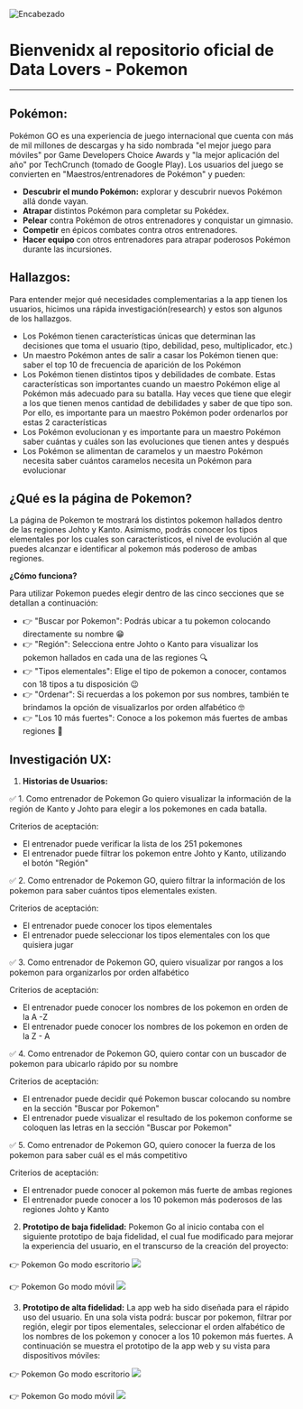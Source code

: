 ![Encabezado](./Imagenes/encabezado.png)

# Bienvenidx al repositorio oficial de Data Lovers - Pokemon
___

## Pokémon:

Pokémon GO es una experiencia de juego internacional que cuenta con más de mil millones de descargas y ha sido nombrada "el mejor juego para móviles" por Game Developers Choice Awards y "la mejor aplicación del año" por TechCrunch (tomado de Google Play). Los usuarios del juego se convierten en "Maestros/entrenadores de Pokémon" y pueden:

- **Descubrir el mundo Pokémon:** explorar y descubrir nuevos Pokémon allá donde vayan.
- **Atrapar** distintos Pokémon para completar su Pokédex.
- **Pelear** contra Pokémon de otros entrenadores y conquistar un gimnasio.
- **Competir** en épicos combates contra otros entrenadores.
- **Hacer equipo** con otros entrenadores para atrapar poderosos Pokémon durante las incursiones.

## Hallazgos:

Para entender mejor qué necesidades complementarias a la app tienen los usuarios, hicimos una rápida investigación(research) y estos son algunos de los hallazgos.

- Los Pokémon tienen características únicas que determinan las decisiones que toma el usuario (tipo, debilidad, peso, multiplicador, etc.)
- Un maestro Pokémon antes de salir a casar los Pokémon tienen que: saber el top 10 de frecuencia de aparición de los Pokémon
- Los Pokémon tienen distintos tipos y debilidades de combate. Estas características son importantes cuando un maestro Pokémon elige al Pokémon más adecuado para su batalla. Hay veces que tiene que elegir a los que tienen menos cantidad de debilidades y saber de que tipo son. Por ello, es importante para un maestro Pokémon poder ordenarlos por estas 2 características
- Los Pokémon evolucionan y es importante para un maestro Pokémon saber cuántas y cuáles son las evoluciones que tienen antes y después
- Los Pokémon se alimentan de caramelos y un maestro Pokémon necesita saber cuántos caramelos necesita un Pokémon para evolucionar

## ¿Qué es la página de Pokemon?

La página de Pokemon te mostrará los distintos pokemon hallados dentro de las regiones Johto y Kanto. Asimismo, podrás conocer los tipos elementales por los cuales son característicos, el nivel de evolución al que puedes alcanzar e identificar al pokemon más poderoso de ambas regiones.

**¿Cómo funciona?**

Para utilizar Pokemon puedes elegir dentro de las cinco secciones que se detallan a continuación:
- :point_right: "Buscar por Pokemon": Podrás ubicar a tu pokemon colocando directamente su nombre 😁
- :point_right: "Región": Selecciona entre Johto o Kanto para visualizar los pokemon hallados en cada una de las regiones 🔍
- :point_right: "Tipos elementales": Elige el tipo de pokemon a conocer, contamos con 18 tipos a tu disposición 😉
- :point_right: "Ordenar": Si recuerdas a los pokemon por sus nombres, también te brindamos la opción de visualizarlos por orden alfabético 🤓
- :point_right: "Los 10 más fuertes": Conoce a los pokemon más fuertes de ambas regiones 💪 

## Investigación UX:

1. **Historias de Usuarios:** 

✅ 1. Como entrenador de Pokemon Go quiero visualizar la información de la región de Kanto y Johto para elegir a los      pokemones en cada batalla.

Criterios de aceptación:
- El entrenador puede verificar la lista de los 251 pokemones
- El entrenador puede filtrar los pokemon entre Johto y Kanto, utilizando el botón "Región"

✅ 2. Como entrenador de Pokemon GO, quiero filtrar la información de los pokemon para saber cuántos tipos elementales existen.

Criterios de aceptación:
- El entrenador puede conocer los tipos elementales
- El entrenador puede seleccionar los tipos elementales con los que quisiera jugar

✅ 3. Como entrenador de Pokemon GO, quiero visualizar por rangos a los pokemon para organizarlos por orden alfabético

Criterios de aceptación:
- El entrenador puede conocer los nombres de los pokemon en orden de la A -Z
- El entrenador puede conocer los nombres de los pokemon en orden de la Z - A

✅ 4. Como entrenador de Pokemon GO, quiero contar con un buscador de pokemon para ubicarlo rápido por su nombre

Criterios de aceptación:
- El entrenador puede decidir qué Pokemon buscar colocando su nombre en la sección "Buscar por Pokemon"
- El entrenador puede visualizar el resultado de los pokemon conforme se coloquen las letras en la sección "Buscar por Pokemon"

✅ 5. Como entrenador de Pokemon GO, quiero conocer la fuerza de los pokemon para saber cuál es el más competitivo

Criterios de aceptación:
- El entrenador puede conocer al pokemon más fuerte de ambas regiones
- El entrenador puede conocer a los 10 pokemon más poderosos de las regiones Johto y Kanto

2. **Prototipo de baja fidelidad:**
Pokemon Go al inicio contaba con el siguiente prototipo de baja fidelidad, el cual fue modificado para mejorar la experiencia del usuario, en el transcurso de la creación del proyecto:

:point_right: Pokemon Go modo escritorio
![](Imagenes/escritoriobf.PNG)

:point_right: Pokemon Go modo móvil
![](Imagenes/movilbf.png)

3. **Prototipo de alta fidelidad:**
La app web ha sido diseñada para el rápido uso del usuario. En una sola vista podrá: buscar por pokemon, filtrar por región, elegir por tipos elementales, seleccionar el orden alfabético de los nombres de los pokemon y conocer a los 10 pokemon más fuertes. A continuación se muestra el prototipo de la app web y su vista para dispositivos móviles:

:point_right: Pokemon Go modo escritorio
![](Imagenes/altaF.png)

:point_right: Pokemon Go modo móvil
![](Imagenes/movil.png)